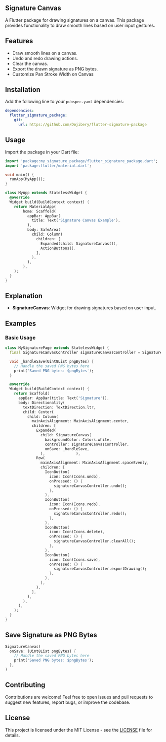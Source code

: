 ## Signature Canvas
A Flutter package for drawing signatures on a canvas. This package provides functionality to draw smooth lines based on user input gestures.

## Features
* Draw smooth lines on a canvas.
* Undo and redo drawing actions.
* Clear the canvas.
* Export the drawn signature as PNG bytes.
* Customize Pan Stroke Width on Canvas

## Installation
Add the following line to your `pubspec.yaml` dependencies:

```yaml
dependencies:
  flutter_signature_package:
    git:
      url: https://github.com/Dojibery/flutter-signature-package
```

## Usage
Import the package in your Dart file:

```dart
import 'package:my_signature_package/flutter_signature_package.dart';
import 'package:flutter/material.dart';

void main() {
  runApp(MyApp());
}

class MyApp extends StatelessWidget {
  @override
  Widget build(BuildContext context) {
    return MaterialApp(
        home: Scaffold(
          appBar: AppBar(
            title: Text('Signature Canvas Example'),
          ),
          body: SafeArea(
            child: Column(
              children: [
                Expanded(child: SignatureCanvas()),
                ActionButtons(),
              ],
            ),
          ),
        ),
    );
  }
}
```

## Explanation 
* **SignatureCanvas**: Widget for drawing signatures based on user input.

## Examples 

### Basic Usage

```dart
class MySignaturePage extends StatelessWidget {
  final SignatureCanvasController signatureCanvasController = SignatureCanvasController();

  void _handleSave(Uint8List pngBytes) {
    // Handle the saved PNG bytes here
    print('Saved PNG bytes: $pngBytes');
  }

  @override
  Widget build(BuildContext context) {
    return Scaffold(
      appBar: AppBar(title: Text('Signature')),
      body: Directionality(
        textDirection: TextDirection.ltr,
        child: Center(
          child: Column(
            mainAxisAlignment: MainAxisAlignment.center,
            children: [
              Expanded(
                child: SignatureCanvas(
                  backgroundColor: Colors.white,
                  controller: signatureCanvasController,
                  onSave: _handleSave,
                ),              ),
              Row(
                mainAxisAlignment: MainAxisAlignment.spaceEvenly,
                children: [
                  IconButton(
                    icon: Icon(Icons.undo),
                    onPressed: () {
                      signatureCanvasController.undo();
                    },
                  ),
                  IconButton(
                    icon: Icon(Icons.redo),
                    onPressed: () {
                      signatureCanvasController.redo();
                    },
                  ),
                  IconButton(
                    icon: Icon(Icons.delete),
                    onPressed: () {
                      signatureCanvasController.clearAll();
                    },
                  ),
                  IconButton(
                    icon: Icon(Icons.save),
                    onPressed: () {
                      signatureCanvasController.exportDrawing();
                    },
                  ),
                ],
              ),
            ],
          ),
        ),
      ),
    );
  }
}
```

## Save Signature as PNG Bytes

```dart
SignatureCanvas(
  onSave: (Uint8List pngBytes) {
    // Handle the saved PNG bytes here
    print('Saved PNG bytes: $pngBytes');
  },
)
```

## Contributing

Contributions are welcome! Feel free to open issues and pull requests to suggest new features, report bugs, or improve the codebase.

## License
This project is licensed under the MIT License - see the [LICENSE](https://github.com/Dojibery/flutter-signature-package/blob/main/LICENSE)
file for details.
